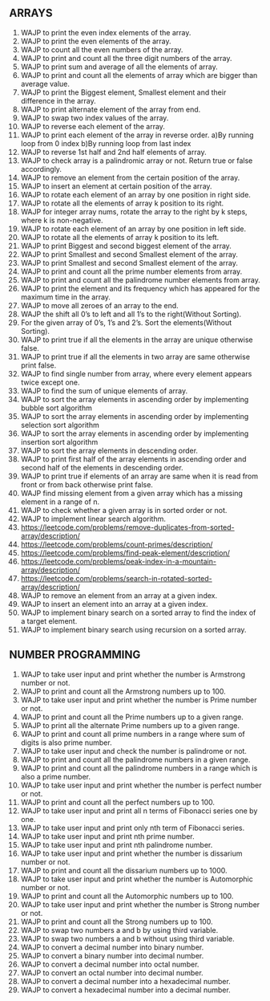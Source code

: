 ## ARRAYS

01. WAJP to print the even index elements of the array.
02. WAJP to print the even elements of the array.
03. WAJP to count all the even numbers of the array.
04. WAJP to print and count all the three digit numbers of the array.
05. WAJP to print sum and average of all the elements of array.
06. WAJP to print and count all the elements of array which are bigger than  average value.
07. WAJP to print the Biggest element, Smallest element and their difference in the array.
08. WAJP to print alternate element of the array from end.
09. WAJP to  swap two index values of the array.
10. WAJP to reverse each element of the array.
11. WAJP to print each element of the array in reverse order.
        a)By running loop from 0 index
        b)By running loop from last index
12. WAJP to reverse 1st half and 2nd half elements of array.
13. WAJP to check array is a palindromic array or not. Return true or false accordingly.
14. WAJP to remove an element from the certain position of the array.
15. WAJP to insert an element at certain position of the array.
16. WAJP to rotate each element of an array by one position in right side.
17. WAJP to rotate all the elements of array k position to its right.
18. WAJP for integer array nums, rotate the array to the right by k steps, where k is non-negative.
19. WAJP to rotate each element of an array by one position in left side.
20. WAJP to rotate all the elements of array k position to its left.
21. WAJP to print Biggest and second biggest element of the array.
22. WAJP to print Smallest and second Smallest element of the array.
23. WAJP to print Smallest and second Smallest element of the array.
24. WAJP to print and count all the prime number elements from array.
25. WAJP to print and count all the palindrome number elements from array.
26. WAJP to print the element and its frequency which has appeared for the maximum time in the array.
27. WAJP to move all zeroes of an array to the end.
28. WAJP the shift all 0’s to left and all 1’s to the right(Without Sorting).
29. For the given array of 0’s, 1’s and 2’s. Sort the elements(Without Sorting).
30. WAJP to print true if all the elements in the array are unique otherwise false.
31. WAJP to print true if all the elements in two array are same otherwise print false.
32. WAJP to find single number from array, where every element appears twice except one.
33. WAJP to find the sum of unique elements of array.
34. WAJP to sort the array elements in ascending order by implementing bubble sort algorithm
35. WAJP to sort the array elements in ascending order by implementing selection sort algorithm 
36. WAJP to sort the array elements in ascending order by implementing insertion sort algorithm 
37. WAJP to sort the array elements in descending order.
38. WAJP to print first half of the array elements in ascending order and second half of the elements in descending order.
39. WAJP to print true if elements of an array are same when it is read from front or from back otherwise print false.
40. WAJP find missing element from a given array which has a missing element in a range of n.
41. WAJP to check whether a given array is in sorted order or not.
42. WAJP to implement linear search algorithm.
43. https://leetcode.com/problems/remove-duplicates-from-sorted-array/description/ 
44. https://leetcode.com/problems/count-primes/description/
45. https://leetcode.com/problems/find-peak-element/description/
46. https://leetcode.com/problems/peak-index-in-a-mountain-array/description/
47. https://leetcode.com/problems/search-in-rotated-sorted-array/description/
48. WAJP to remove an element from an array at a given index.
49. WAJP to insert an element into an array at a given index.
50. WAJP to implement binary search on a sorted array to find the index of a target element.
51. WAJP to implement binary search using recursion on a sorted array.


## NUMBER PROGRAMMING

1. WAJP to take user input and print whether the number is Armstrong number or not.
2. WAJP to print and count all the Armstrong numbers up to 100.
3. WAJP to take user input and print whether the number is Prime number or not.
4. WAJP to print and count all the  Prime numbers up to a given range.
5. WAJP to print  all the  alternate Prime numbers up to a given range.
6. WAJP to print and count all prime numbers in a range where sum of digits is also prime number.
7. WAJP to take user input and check the number is palindrome or not.
8.  WAJP to print and count all the palindrome numbers in a given range.
9. WAJP to print and count all the palindrome numbers in a range which is also a prime number.
10. WAJP to take user input and print whether the number is perfect number or not.
11. WAJP to print and count all the  perfect numbers up to 100.
12. WAJP to take user input and print all n terms of Fibonacci series one by one.
13. WAJP to take user input and print only nth term of Fibonacci series.
14. WAJP to take user input and print nth prime number.
15. WAJP to take user input and print nth palindrome number.
16. WAJP to take user input and print whether the number is dissarium number or not.
17. WAJP to print and count all the dissarium numbers up to 1000.
18. WAJP to take user input and print whether the number is Automorphic number or not.
19. WAJP to print and count all the  Automorphic numbers up to 100.
20. WAJP to take user input and print whether the number is Strong number or not.
21. WAJP to print and count all the Strong numbers up to 100.
22. WAJP to swap two numbers a and b by using third variable.
23. WAJP to swap two numbers a and b without using third variable.
24. WAJP to convert a decimal number into binary number.
25. WAJP to convert a binary number  into decimal number.
26. WAJP to convert a decimal number  into octal number.
27. WAJP to convert an octal number into decimal number.
28. WAJP to convert a decimal number into a hexadecimal number.
29. WAJP to convert a hexadecimal number into a decimal number.
